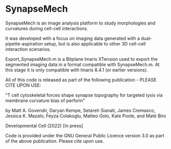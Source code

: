 # SynapseMech
SynapseMech is an image analysis platform to study morphologies and curvatures during cell-cell interactions.

It was developed with a focus on imaging data generated with a dual-pipette-aspiration setup, but is also applicable to
other 3D cell-cell interaction scenarios. 

Export_SynapseMech.m is a Bitplane Imaris XTension used to export the segmented imaging data in a format compatible with SynapseMech.m.
At this stage it is only compatible with Imaris 8.4.1 (or earlier versions). 

All of this code is released as part of the following publication - PLEASE CITE UPON USE:

"T cell cytoskeletal forces shape synapse topography for targeted lysis via membrane curvature bias of perforin"

by Matt A. Govendir, Daryan Kempe, Setareh Sianati, James Cremasco, Jessica K. Mazalo, Feyza Colakoglu, Matteo Golo, Kate Poole, and Maté Biro

Developmental Cell (2022) [In press]



Code is provided under the GNU General Public Licence version 3.0 as part of the above publication. Please cite upon use.

